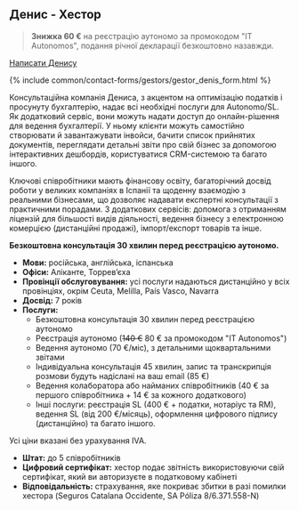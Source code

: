 <span id="денис-і" class="legacy-anchor"></span>
<span id="денис-і---хестор" class="legacy-anchor"></span>
## Денис - Хестор

> **Знижка 60 €** на реєстрацію аутономо за промокодом "IT Autonomos", подання річної декларації безкоштовно назавжди.

<a href="#" class="btn-contact-specialist" onclick="contactGestorDenis(); return false;">Написати Денису</a>

{% include common/contact-forms/gestors/gestor_denis_form.html %}

Консультаційна компанія Дениса, з акцентом на оптимізацію податків і просунуту бухгалтерію, надає всі необхідні послуги
для Autonomo/SL. Як додатковий сервіс, вони можуть надати доступ до онлайн-рішення для ведення бухгалтерії. У ньому
клієнти можуть самостійно створювати й завантажувати інвойси, бачити список прийнятих документів, переглядати детальні
звіти про свій бізнес за допомогою інтерактивних дешбордів, користуватися CRM-системою та багато іншого.

Ключові співробітники мають фінансову освіту, багаторічний досвід роботи у великих компаніях в Іспанії та щоденну
взаємодію з реальними бізнесами, що дозволяє надавати експертні консультації з практичними порадами. З додаткових
сервісів: допомога з отриманням ліцензій для більшості видів діяльності, ведення бізнесу з електронною комерцією
(дистанційні продажі), імпорт/експорт товарів та інше.

**Безкоштовна консультація 30 хвилин перед реєстрацією аутономо.**

- **Мови:** російська, англійська, іспанська
- **Офіси:** Аліканте, Торрев’єха
- **Провінції обслуговування:** усі послуги надаються дистанційно у всіх провінціях, окрім Ceuta, Melilla, País Vasco,
  Navarra
- **Досвід:** 7 років
- **Послуги:**
    - Безкоштовна консультація 30 хвилин перед реєстрацією аутономо
    - Реєстрація аутономо (<s>140 €</s> 80 € за промокодом "IT Autonomos")
    - Ведення аутономо (70 €/міс), з детальними щоквартальними звітами
    - Індивідуальна консультація 45 хвилин, запис та транскрипція розмови будуть надіслані на ваш email (85 €)
    - Ведення колаборатора або найманих співробітників (40 € за першого співробітника + 14 € за кожного додаткового)
    - Інші послуги: реєстрація SL (400 € + податки, нотаріус та RM), ведення SL (від 200 €/місяць), оформлення цифрового
      підпису (дистанційно) та багато іншого.

Усі ціни вказані без урахування IVA.

- **Штат:** до 5 співробітників
- **Цифровий сертифікат:** хестор подає звітність використовуючи свій сертифікат, який ви авторизуєте в податковому кабінеті
- **Відповідальність:** страхування, яке покриває збитки в разі помилки хестора (Seguros Catalana Occidente, SA Póliza 8/6.371.558-N)
